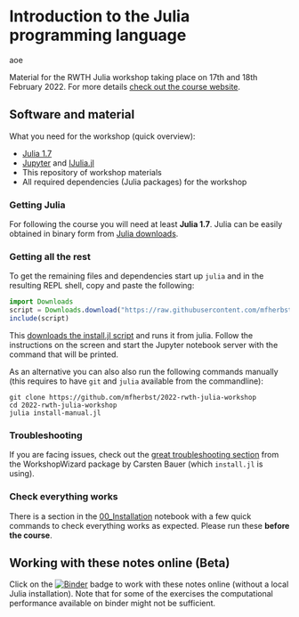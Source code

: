 # Introduction to the Julia programming language
aoe

Material for the RWTH Julia workshop taking place on 17th and 18th February 2022.
For more details [check out the course website](https://michael-herbst.com/teaching/2022-rwth-julia-workshop/).

## Software and material
What you need for the workshop (quick overview):

- [Julia 1.7](https://julialang.org/downloads/)
- [Jupyter](https://jupyter.org/) and [IJulia.jl](https://github.com/JuliaLang/IJulia.jl)
- This repository of workshop materials
- All required dependencies (Julia packages) for the workshop

### Getting Julia
For following the course you will need at least **Julia 1.7**.
Julia can be easily obtained in binary form from [Julia downloads](https://julialang.org/downloads/).

### Getting all the rest
To get the remaining files and dependencies
start up `julia` and in the resulting REPL shell,
copy and paste the following:

```julia
import Downloads
script = Downloads.download("https://raw.githubusercontent.com/mfherbst/2022-rwth-julia-workshop/master/install.jl")
include(script)
```
This [downloads the install.jl script](https://raw.githubusercontent.com/mfherbst/2022-rwth-julia-workshop/master/install.jl)
and runs it from julia.
Follow the instructions on the screen and start the Jupyter notebook server
with the command that will be printed.

As an alternative you can also also run the following commands manually
(this requires to have `git` and `julia` available from the commandline):
```
git clone https://github.com/mfherbst/2022-rwth-julia-workshop
cd 2022-rwth-julia-workshop
julia install-manual.jl
```

### Troubleshooting
If you are facing issues, check out
the [great troubleshooting section](https://carstenbauer.github.io/WorkshopWizard.jl/dev/troubleshooting/)
from the WorkshopWizard package by Carsten Bauer (which `install.jl` is using).

### Check everything works
There is a section in the [00_Installation](00_Installation.ipynb) notebook
with a few quick commands to check everything works as expected.
Please run these **before the course**.

## Working with these notes online (Beta)
Click on the [![Binder](https://mybinder.org/badge_logo.svg)](https://mybinder.org/v2/gh/mfherbst/2022-rwth-julia-workshop/master?labpath=00_Introduction.ipynb)
badge to work with these notes online (without a local Julia installation).
Note that for some of the exercises the computational performance available on
binder might not be sufficient.
